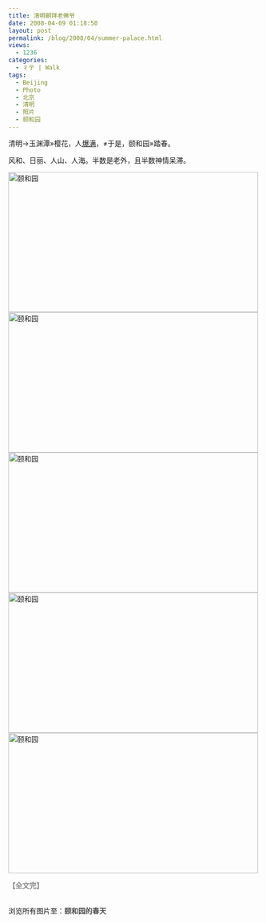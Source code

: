 ```yaml
---
title: 清明朝拜老佛爷
date: 2008-04-09 01:18:50
layout: post
permalink: /blog/2008/04/summer-palace.html
views:
  - 1236
categories:
  - 彳亍 | Walk
tags:
  - Beijing
  - Photo
  - 北京
  - 清明
  - 照片
  - 颐和园
---
```

清明→玉渊潭»樱花，人<a title="10万人挤进玉渊潭赏花" href="http://www.ynet.com/view.jsp?oid=32488594" target="_blank">爆满</a>，≠于是，颐和园»踏春。

风和、日丽、人山、人海。半数是老外，且半数神情呆滞。

<a title="颐和园" href="http://farm3.static.flickr.com/2156/2422689478_d3154639e8_b.jpg" rel="lightbox[summer_palace]"><img height="281" alt="颐和园" src="http://farm3.static.flickr.com/2156/2422689478_d3154639e8.jpg" width="500" /></a> <a title="颐和园" href="http://farm4.static.flickr.com/3173/2422689290_9fe44a51cb_b.jpg" rel="lightbox[summer_palace]"><img height="281" alt="颐和园" src="http://farm4.static.flickr.com/3173/2422689290_9fe44a51cb.jpg" width="500" /></a> <a title="颐和园" href="http://farm4.static.flickr.com/3272/2422688814_092169b280_b.jpg" rel="lightbox[summer_palace]"><img height="281" alt="颐和园" src="http://farm4.static.flickr.com/3272/2422688814_092169b280.jpg" width="500" /></a> <a title="颐和园" href="http://farm3.static.flickr.com/2311/2421876449_36bdc95640_b.jpg" rel="lightbox[summer_palace]"><img height="281" alt="颐和园" src="http://farm3.static.flickr.com/2311/2421876449_36bdc95640.jpg" width="500" /></a> <a title="颐和园" href="http://farm4.static.flickr.com/3111/2422688196_00c01ae541_b.jpg" rel="lightbox[summer_palace]"><img height="281" alt="颐和园" src="http://farm4.static.flickr.com/3111/2422688196_00c01ae541.jpg" width="500" /></a> 

**<span style="COLOR: #888888">【全文完】</span>**

**<span style="COLOR: #888888"></span>**  
浏览所有图片至：<a style="FONT-WEIGHT: bold; COLOR: #4d4d4d; TEXT-DECORATION: none" href="http://picasaweb.google.com/Zhu8CN/qIgmxG">颐和园的春天</a>